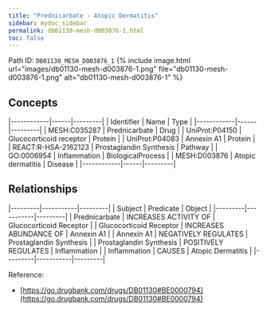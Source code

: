 ```yaml
---
title: "Prednicarbate - Atopic Dermatitis"
sidebar: mydoc_sidebar
permalink: db01130-mesh-d003876-1.html
toc: false 
---
```



Path ID: `DB01130_MESH_D003876_1`
{% include image.html url="images/db01130-mesh-d003876-1.png" file="db01130-mesh-d003876-1.png" alt="db01130-mesh-d003876-1" %}

## Concepts

|------------|------|---------|
| Identifier | Name | Type    |
|------------|------|---------|
| MESH:C035287 | Prednicarbate | Drug |
| UniProt:P04150 | Glucocorticoid receptor | Protein |
| UniProt:P04083 | Annexin A1 | Protein |
| REACT:R-HSA-2162123 | Prostaglandin Synthesis | Pathway |
| GO:0006954 | Inflammation | BiologicalProcess |
| MESH:D003876 | Atopic dermatitis | Disease |
|------------|------|---------|

## Relationships

|---------|-----------|---------|
| Subject | Predicate | Object  |
|---------|-----------|---------|
| Prednicarbate | INCREASES ACTIVITY OF | Glucocorticoid Receptor |
| Glucocorticoid Receptor | INCREASES ABUNDANCE OF | Annexin A1 |
| Annexin A1 | NEGATIVELY REGULATES | Prostaglandin Synthesis |
| Prostaglandin Synthesis | POSITIVELY REGULATES | Inflammation |
| Inflammation | CAUSES | Atopic Dermatitis |
|---------|-----------|---------|

Reference: 
  - [https://go.drugbank.com/drugs/DB01130#BE0000794](https://go.drugbank.com/drugs/DB01130#BE0000794)
